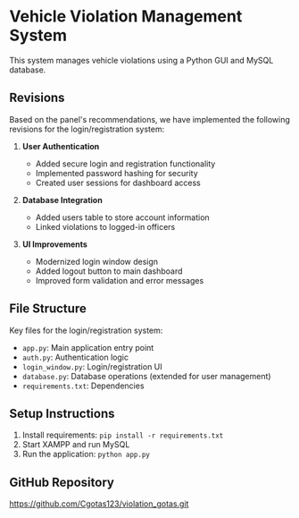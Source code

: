 # Vehicle Violation Management System

This system manages vehicle violations using a Python GUI and MySQL database.

## Revisions

Based on the panel's recommendations, we have implemented the following revisions for the login/registration system:

1. **User Authentication**
   - Added secure login and registration functionality
   - Implemented password hashing for security
   - Created user sessions for dashboard access

2. **Database Integration**
   - Added users table to store account information
   - Linked violations to logged-in officers

3. **UI Improvements**
   - Modernized login window design
   - Added logout button to main dashboard
   - Improved form validation and error messages

## File Structure

Key files for the login/registration system:

- `app.py`: Main application entry point
- `auth.py`: Authentication logic
- `login_window.py`: Login/registration UI
- `database.py`: Database operations (extended for user management)
- `requirements.txt`: Dependencies

## Setup Instructions

1. Install requirements: `pip install -r requirements.txt`
2. Start XAMPP and run MySQL
3. Run the application: `python app.py`

## GitHub Repository

https://github.com/Cgotas123/violation_gotas.git
